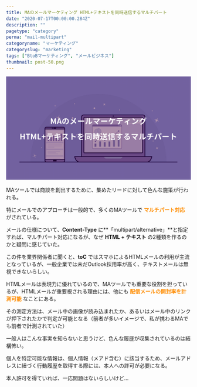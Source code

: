 ```yaml
---
title: MAのメールマーケティング HTML+テキストを同時送信するマルチパート
date: "2020-07-17T00:00:00.284Z"
description: ""
pagetype: "category"
perma: "mail-multipart"
categoryname: "マーケティング"
categoryslug: "marketing"
tags: ["BtoBマーケティング", "メールビジネス"]
thumbnail: post-50.png
---
```


![](./post-50.png)

MAツールでは商談を創出するために、集めたリードに対して色んな施策が行われる。

特にメールでのアプローチは一般的で、多くのMAツールで **<span style="color: #ff8c00;">マルチパート対応</span>** がされている。

メールの仕様について、**Content-Type** に**「multipart/alternative」**と指定すれば、マルチパート対応になるが、なぜ **HTML + テキスト** の2種類を作るのかと疑問に感じていた。

この件を業界関係者に聞くと、**toC** ではスマホによるHTMLメールの利用が主流となっているが、一般企業では未だOutlook採用率が高く、テキストメールは無視できないらしい。

HTMLメールは表現力に優れているので、MAツールでも重要な役割を担っているが、HTMLメールが重要視される理由には、他にも **<span style="color: #ff8c00;">配信メールの開封率を計測可能</span>** なことにある。

その測定方法は、メール中の画像が読み込まれたか、あるいはメール中のリンクが押下されたかで判定が可能となる（前者が多いイメージで、私が携わるMAでも前者で計測されていた）

一般人はこんな事実を知らないと思うけど、色んな履歴が収集されているのは結構怖い。

個人を特定可能な情報は、個人情報（メアド含む）に該当するため、メールアドレスに紐づく行動履歴を取得する際には、本人への許可が必要になる。

本人許可を得ていれば、一応問題はないらしいけど...
